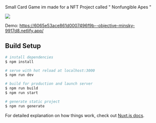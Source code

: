 
Small Card Game im made for a NFT Project called " Nonfungible Apes "


![](https://i.imgur.com/TNld0gt.png)


Demo: https://6065e53ace861d0007496f9b--objective-minsky-9917d8.netlify.app/



## Build Setup

```bash
# install dependencies
$ npm install

# serve with hot reload at localhost:3000
$ npm run dev

# build for production and launch server
$ npm run build
$ npm run start

# generate static project
$ npm run generate
```

For detailed explanation on how things work, check out [Nuxt.js docs](https://nuxtjs.org).
